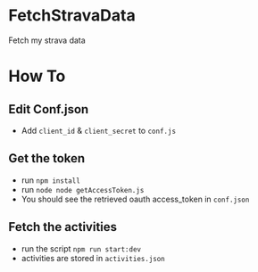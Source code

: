 # FetchStravaData
Fetch my strava data 


# How To 
## Edit Conf.json
* Add `client_id` & `client_secret` to `conf.js`

## Get the token 
* run `npm install`
* run `node node getAccessToken.js`
* You should see the retrieved oauth access_token in `conf.json`

## Fetch the activities 
* run the script `npm run start:dev`
* activities are stored in `activities.json` 

